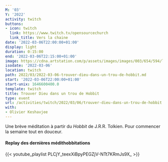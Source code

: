 ```yaml
---
M: '03'
Y: '2022'
activity: twitch
buttons:
- icon: twitch
  link: https://www.twitch.tv/opensourcechurch
  link_title: Vers la chaine
date: '2022-03-06T22:00:00+01:00'
display: light
duration: 0:15:00
end: '2022-03-06T22:15:00+01:00'
image: https://cdna.artstation.com/p/assets/images/images/003/654/594/large/sam-robberechts-finalrender1.jpg
isodate: '2022-03-06'
location: twitch
path: 2022/03/2022-03-06-trouver-dieu-dans-un-trou-de-hobbit.md
start: '2022-03-06T22:00:00+01:00'
start-unix: 1646600400.0
template: twitch
title: Trouver Dieu dans un trou de Hobbit
type: event
url: /activities/twitch/2022/03/06/trouver-dieu-dans-un-trou-de-hobbit
with:
- Olivier Keshavjee
---
```

Une brève méditation à partir du *Hobbit* de J.R.R. Tolkien. Pour commencer la semaine tout en douceur.



#### Replay des dernières médithobbitations

{{< youtube_playlist PLCjY_teexXiBpyPEGZjV-NTt7KRmJs9X_ >}}